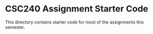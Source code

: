 # CSC240 Assignment Starter Code

This directory contains starter code for most of the assignments this semester.  
